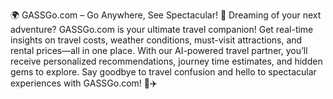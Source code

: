 🌍 GASSGo.com – Go Anywhere, See Spectacular! 🚀 Dreaming of your next adventure? GASSGo.com is your ultimate travel companion! Get real-time insights on travel costs, weather conditions, must-visit attractions, and rental prices—all in one place. With our AI-powered travel partner, you’ll receive personalized recommendations, journey time estimates, and hidden gems to explore. Say goodbye to travel confusion and hello to spectacular experiences with GASSGo.com! 🌟✈️
